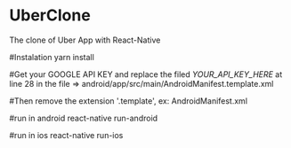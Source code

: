 # UberClone
The clone of Uber App with React-Native


#Instalation 
yarn install


#Get your GOOGLE API KEY and replace the filed _YOUR_API_KEY_HERE_ at line 28 in the file => android/app/src/main/AndroidManifest.template.xml

#Then remove the extension '.template', ex: AndroidManifest.xml


#run in android
react-native run-android


#run in ios
react-native run-ios
